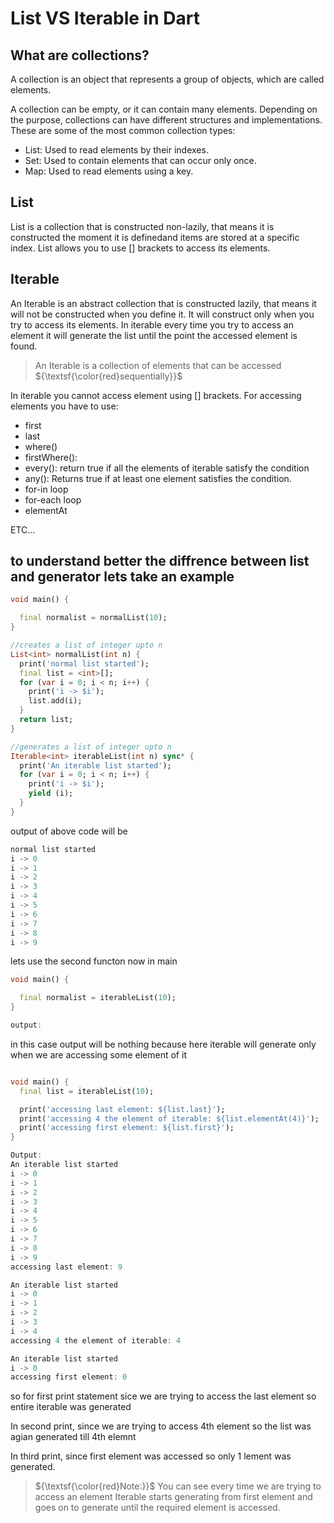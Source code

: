 # **List VS Iterable in Dart**

## What are collections?

A collection is an object that represents a group of objects, which are called elements.

A collection can be empty, or it can contain many elements. Depending on the purpose, collections can have different structures and implementations. These are some of the most common collection types:

- List: Used to read elements by their indexes.
- Set: Used to contain elements that can occur only once.
- Map: Used to read elements using a key.
  


## List

List is a collection that is constructed non-lazily, that means it is constructed the moment it is definedand items are stored at a specific index.
List allows you to use [] brackets to access its elements.

## Iterable

An Iterable is an abstract collection that is constructed lazily, that means it will not be constructed when you define it. It will construct only when you try to access its elements. 
In iterable every time you try to access an element it will generate the list until the point the accessed element is found.

> An Iterable is a collection of elements that can be accessed  ${\textsf{\color{red}sequentially}}$

In iterable you cannot access element using [] brackets. For accessing elements you have to use:
- first
- last
- where()
- firstWhere(): 
- every(): return true if all the elements of iterable satisfy the condition
- any(): Returns true if at least one element satisfies the condition.
- for-in loop
- for-each loop
- elementAt

ETC...


## to understand better the diffrence between list and generator lets take an example

```dart
void main() {

  final normalist = normalList(10);
}

//creates a list of integer upto n
List<int> normalList(int n) {
  print('normal list started');
  final list = <int>[];
  for (var i = 0; i < n; i++) {
    print('i -> $i');
    list.add(i);
  }
  return list;
}

//generates a list of integer upto n
Iterable<int> iterableList(int n) sync* {
  print('An iterable list started');
  for (var i = 0; i < n; i++) {
    print('i -> $i');
    yield (i);
  }
}
```
output of above code will be
```dart
normal list started
i -> 0
i -> 1
i -> 2
i -> 3
i -> 4
i -> 5
i -> 6
i -> 7
i -> 8
i -> 9
```

lets use the second functon now in main


```dart
void main() {

  final normalist = iterableList(10);
}

output:

```
in this case output will be nothing because here iterable will generate only when we are accessing some element of it

```dart

void main() {
  final list = iterableList(10);

  print('accessing last element: ${list.last}');
  print('accessing 4 the element of iterable: ${list.elementAt(4)}');
  print('accessing first element: ${list.first}');
}

Output:
An iterable list started
i -> 0
i -> 1
i -> 2
i -> 3
i -> 4
i -> 5
i -> 6
i -> 7
i -> 8
i -> 9
accessing last element: 9

An iterable list started
i -> 0
i -> 1
i -> 2
i -> 3
i -> 4
accessing 4 the element of iterable: 4

An iterable list started
i -> 0
accessing first element: 0
```

so for first print statement sice we are trying to access the last element so entire iterable was generated

In second print, since we are trying to access 4th element so the list was agian generated till 4th elemnt

In third print, since first element was accessed so only 1 lement was generated.

 >${\textsf{\color{red}Note:}}$ You can see every time we are trying to access an element Iterable starts generating from first element and goes on to generate until the required element is accessed.




